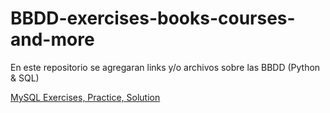 # BBDD-exercises-books-courses-and-more
En este repositorio se agregaran links y/o archivos sobre las BBDD (Python &amp; SQL)

[MySQL Exercises, Practice, Solution](https://www.w3resource.com/mysql-exercises/)
